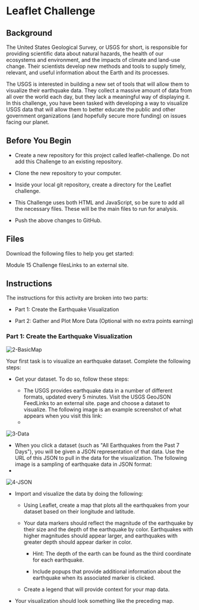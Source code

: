 # Leaflet Challenge 

## Background
The United States Geological Survey, or USGS for short, is responsible for providing scientific data about natural hazards, the health of our ecosystems and environment, and the impacts of climate and land-use change. Their scientists develop new methods and tools to supply timely, relevant, and useful information about the Earth and its processes.

The USGS is interested in building a new set of tools that will allow them to visualize their earthquake data. They collect a massive amount of data from all over the world each day, but they lack a meaningful way of displaying it. In this challenge, you have been tasked with developing a way to visualize USGS data that will allow them to better educate the public and other government organizations (and hopefully secure more funding) on issues facing our planet.

## Before You Begin
* Create a new repository for this project called leaflet-challenge. Do not add this Challenge to an existing repository.

* Clone the new repository to your computer.

* Inside your local git repository, create a directory for the Leaflet challenge.

* This Challenge uses both HTML and JavaScript, so be sure to add all the necessary files. These will be the main files to run for analysis.

* Push the above changes to GitHub.

## Files
Download the following files to help you get started:

Module 15 Challenge filesLinks to an external site.

## Instructions
The instructions for this activity are broken into two parts:

* Part 1: Create the Earthquake Visualization

* Part 2: Gather and Plot More Data (Optional with no extra points earning)

### Part 1: Create the Earthquake Visualization
![2-BasicMap](https://user-images.githubusercontent.com/119890058/233715384-d89e3dfd-f0e1-45de-a8cc-b004a40d6a46.png)

Your first task is to visualize an earthquake dataset. Complete the following steps:

* Get your dataset. To do so, follow these steps:

  * The USGS provides earthquake data in a number of different formats, updated every 5 minutes. Visit the USGS GeoJSON FeedLinks to an external site. page and choose a dataset to visualize. The following image is an example screenshot of what appears when you visit this link:
  * 
![3-Data](https://user-images.githubusercontent.com/119890058/233715796-4a7afee0-c01b-4cba-b429-e630bfc8a825.png)

  * When you click a dataset (such as "All Earthquakes from the Past 7 Days"), you will be given a JSON representation of that data. Use the URL of this JSON to pull in the data for the visualization. The following image is a sampling of earthquake data in JSON format:
  * 
![4-JSON](https://user-images.githubusercontent.com/119890058/233715849-a0ef5b49-b961-4a42-ba35-b1afa14b272d.png)


* Import and visualize the data by doing the following:

  * Using Leaflet, create a map that plots all the earthquakes from your dataset based on their longitude and latitude.

  * Your data markers should reflect the magnitude of the earthquake by their size and the depth of the earthquake by color. Earthquakes with higher magnitudes should appear larger, and earthquakes with greater depth should appear darker in color.

    * Hint: The depth of the earth can be found as the third coordinate for each earthquake.

    * Include popups that provide additional information about the earthquake when its associated marker is clicked.

  * Create a legend that will provide context for your map data.

* Your visualization should look something like the preceding map.
